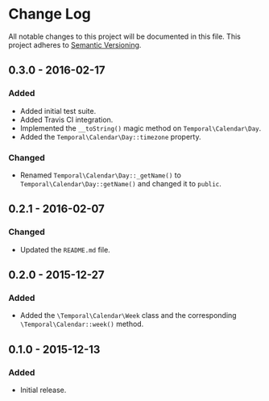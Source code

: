 # Change Log

All notable changes to this project will be documented in this file.
This project adheres to [Semantic Versioning](http://semver.org/).

## 0.3.0 - 2016-02-17

### Added
- Added initial test suite.
- Added Travis CI integration.
- Implemented the `__toString()` magic method on `Temporal\Calendar\Day`.
- Added the `Temporal\Calendar\Day::timezone` property.

### Changed
- Renamed `Temporal\Calendar\Day::_getName()` to `Temporal\Calendar\Day::getName()` and changed it to `public`.

## 0.2.1 - 2016-02-07

### Changed
- Updated the `README.md` file.

## 0.2.0 - 2015-12-27

### Added
- Added the `\Temporal\Calendar\Week` class and the corresponding `\Temporal\Calendar::week()` method.

## 0.1.0 - 2015-12-13

### Added
- Initial release.


